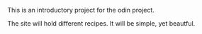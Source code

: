 This is an introductory project for the odin project.

The site will hold different recipes. It will be simple, yet beautful.
